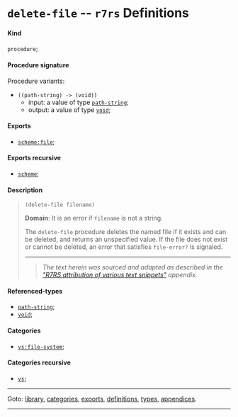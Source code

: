 

<a id='definition__r7rs__delete-file'></a>

# `delete-file` -- `r7rs` Definitions


<a id='definition__r7rs__delete-file__kind'></a>

#### Kind

`procedure`;


<a id='definition__r7rs__delete-file__procedure-signature'></a>

#### Procedure signature

Procedure variants:
 * `((path-string) -> (void))`
   * input: a value of type [`path-string`](../../r7rs/types/path-string.md#type__r7rs__path-string);
   * output: a value of type [`void`](../../r7rs/types/void.md#type__r7rs__void);


<a id='definition__r7rs__delete-file__exports'></a>

#### Exports

 * [`scheme:file`](../../r7rs/exports/scheme_3a_file.md#export__r7rs__scheme_3a_file);


<a id='definition__r7rs__delete-file__exports-recursive'></a>

#### Exports recursive

 * [`scheme`](../../r7rs/exports/scheme.md#export__r7rs__scheme);


<a id='definition__r7rs__delete-file__description'></a>

#### Description

> ````
> (delete-file filename)
> ````
> 
> 
> **Domain**:  It is an error if `filename` is not a string.
> 
> The `delete-file` procedure deletes the
> named file if it exists and can be deleted, and returns an unspecified
> value.  If the file does not exist or cannot be deleted, an error
> that satisfies `file-error?` is signaled.
> 
> 
> ----
> > *The text herein was sourced and adapted as described in the ["R7RS attribution of various text snippets"](../../r7rs/appendices/attribution.md#appendix__r7rs__attribution) appendix.*


<a id='definition__r7rs__delete-file__referenced-types'></a>

#### Referenced-types

 * [`path-string`](../../r7rs/types/path-string.md#type__r7rs__path-string);
 * [`void`](../../r7rs/types/void.md#type__r7rs__void);


<a id='definition__r7rs__delete-file__categories'></a>

#### Categories

 * [`vs:file-system`](../../r7rs/categories/vs_3a_file-system.md#category__r7rs__vs_3a_file-system);


<a id='definition__r7rs__delete-file__categories-recursive'></a>

#### Categories recursive

 * [`vs`](../../r7rs/categories/vs.md#category__r7rs__vs);

----

Goto: [library](../../r7rs/_index.md#library__r7rs), [categories](../../r7rs/categories/_index.md#toc__r7rs__categories), [exports](../../r7rs/exports/_index.md#toc__r7rs__exports), [definitions](../../r7rs/definitions/_index.md#toc__r7rs__definitions), [types](../../r7rs/types/_index.md#toc__r7rs__types), [appendices](../../r7rs/appendices/_index.md#toc__r7rs__appendices).

----

